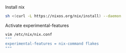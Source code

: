 Install nix
```sh
sh <(curl -L https://nixos.org/nix/install) --daemon
```

Activate experimental-features
```sh
vim /etc/nix/nix.conf
"""
experimental-features = nix-command flakes
"""
```
